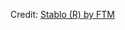 <div id="observablehq-5bb3f86a"></div>
<p>Credit: <a href="https://observablehq.com/d/8fc4a2673a126f10">Stablo (R) by FTM</a></p>

<link rel="stylesheet" href="https://cdn.jsdelivr.net/npm/@observablehq/inspector@5/dist/inspector.css">
<script type="module">
import {Runtime, Inspector} from "https://cdn.jsdelivr.net/npm/@observablehq/runtime@5/dist/runtime.js";
import define from "https://api.observablehq.com/d/8fc4a2673a126f10.js?v=4&api_key=dc6f9a67d96cdee8ba506cf2035f837b543b977e";
new Runtime().module(define, Inspector.into("#observablehq-5bb3f86a"));
</script>
